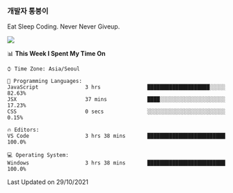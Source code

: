 ### 개발자 통붕이
Eat Sleep Coding.
Never Never Giveup.

<img src="https://github-readme-stats.vercel.app/api/top-langs/?username=tiaz0128&layout=compact" />

<br/>

<!--START_SECTION:waka-->
📊 **This Week I Spent My Time On** 

```text
⌚︎ Time Zone: Asia/Seoul

💬 Programming Languages: 
JavaScript               3 hrs               ████████████████████░░░░░   82.63% 
JSX                      37 mins             ████░░░░░░░░░░░░░░░░░░░░░   17.23% 
CSS                      0 secs              ░░░░░░░░░░░░░░░░░░░░░░░░░   0.15%

🔥 Editors: 
VS Code                  3 hrs 38 mins       █████████████████████████   100.0%

💻 Operating System: 
Windows                  3 hrs 38 mins       █████████████████████████   100.0%

```


 Last Updated on 29/10/2021
<!--END_SECTION:waka-->

